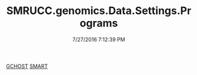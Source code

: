 ﻿---
title: SMRUCC.genomics.Data.Settings.Programs
date: 7/27/2016 7:12:39 PM
---

[GCHOST](T-SMRUCC.genomics.Data.Settings.Programs.GCHOST.html)
[SMART](T-SMRUCC.genomics.Data.Settings.Programs.SMART.html)
